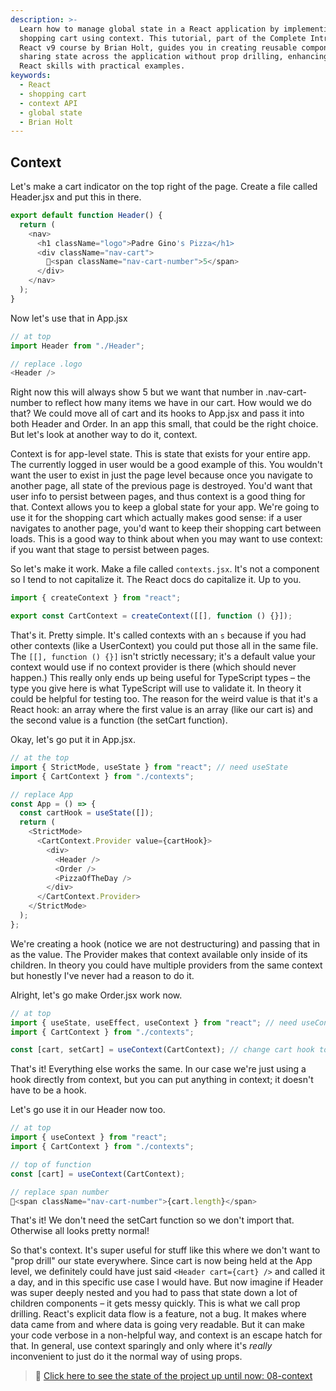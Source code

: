```yaml
---
description: >-
  Learn how to manage global state in a React application by implementing a
  shopping cart using context. This tutorial, part of the Complete Intro to
  React v9 course by Brian Holt, guides you in creating reusable components and
  sharing state across the application without prop drilling, enhancing your
  React skills with practical examples.
keywords:
  - React
  - shopping cart
  - context API
  - global state
  - Brian Holt
---
```


## Context

Let's make a cart indicator on the top right of the page. Create a file called Header.jsx and put this in there.

```javascript
export default function Header() {
  return (
    <nav>
      <h1 className="logo">Padre Gino's Pizza</h1>
      <div className="nav-cart">
        🛒<span className="nav-cart-number">5</span>
      </div>
    </nav>
  );
}
```

Now let's use that in App.jsx

```javascript
// at top
import Header from "./Header";

// replace .logo
<Header />
```

Right now this will always show 5 but we want that number in .nav-cart-number to reflect how many items we have in our cart. How would we do that? We could move all of cart and its hooks to App.jsx and pass it into both Header and Order. In an app this small, that could be the right choice. But let's look at another way to do it, context.

Context is for app-level state. This is state that exists for your entire app. The currently logged in user would be a good example of this. You wouldn't want the user to exist in just the page level because once you navigate to another page, all state of the previous page is destroyed. You'd want that user info to persist between pages, and thus context is a good thing for that. Context allows you to keep a global state for your app. We're going to use it for the shopping cart which actually makes good sense: if a user navigates to another page, you'd want to keep their shopping cart between loads. This is a good way to think about when you may want to use context: if you want that stage to persist between pages.

So let's make it work. Make a file called `contexts.jsx`. It's not a component so I tend to not capitalize it. The React docs do capitalize it. Up to you.

```javascript
import { createContext } from "react";

export const CartContext = createContext([[], function () {}]);
```

That's it. Pretty simple. It's called contexts with an `s` because if you had other contexts (like a UserContext) you could put those all in the same file. The `[[], function () {}]` isn't strictly necessary; it's a default value your context would use if no context provider is there (which should never happen.) This really only ends up being useful for TypeScript types – the type you give here is what TypeScript will use to validate it. In theory it could be helpful for testing too. The reason for the weird value is that it's a React hook: an array where the first value is an array (like our cart is) and the second value is a function (the setCart function).

Okay, let's go put it in App.jsx.

```javascript
// at the top
import { StrictMode, useState } from "react"; // need useState
import { CartContext } from "./contexts";

// replace App
const App = () => {
  const cartHook = useState([]);
  return (
    <StrictMode>
      <CartContext.Provider value={cartHook}>
        <div>
          <Header />
          <Order />
          <PizzaOfTheDay />
        </div>
      </CartContext.Provider>
    </StrictMode>
  );
};
```

We're creating a hook (notice we are not destructuring) and passing that in as the value. The Provider makes that context available only inside of its children. In theory you could have multiple providers from the same context but honestly I've never had a reason to do it.

Alright, let's go make Order.jsx work now.

```javascript
// at top
import { useState, useEffect, useContext } from "react"; // need useContext
import { CartContext } from "./contexts";

const [cart, setCart] = useContext(CartContext); // change cart hook to use context
```

That's it! Everything else works the same. In our case we're just using a hook directly from context, but you can put anything in context; it doesn't have to be a hook.

Let's go use it in our Header now too.

```javascript
// at top
import { useContext } from "react";
import { CartContext } from "./contexts";

// top of function
const [cart] = useContext(CartContext);

// replace span number
🛒<span className="nav-cart-number">{cart.length}</span>
```

That's it! We don't need the setCart function so we don't import that. Otherwise all looks pretty normal!

So that's context. It's super useful for stuff like this where we don't want to "prop drill" our state everywhere. Since cart is now being held at the App level, we definitely could have just said `<Header cart={cart} />` and called it a day, and in this specific use case I would have. But now imagine if Header was super deeply nested and you had to pass that state down a lot of children components – it gets messy quickly. This is what we call prop drilling. React's explicit data flow is a feature, not a bug. It makes where data came from and where data is going very readable. But it can make your code verbose in a non-helpful way, and context is an escape hatch for that. In general, use context sparingly and only where it's _really_ inconvenient to just do it the normal way of using props.

> 🏁 [Click here to see the state of the project up until now: 08-context][step]

[step]: https://github.com/btholt/citr-v9-project/tree/master/08-context
